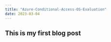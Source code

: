```yaml
---
title: "Azure-Conditional-Access-OS-Evaluation"
date: 2023-03-04
---
```

## This is my first blog post

